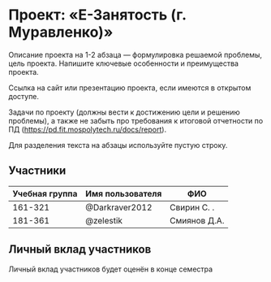 # Проект: «Е-Занятость (г. Муравленко)»

Описание проекта на 1-2 абзаца — формулировка решаемой проблемы, цель проекта. Напишите ключевые особенности и преимущества проекта.

Ссылка на сайт или презентацию проекта, если имеются в открытом доступе.

Задачи по проекту (должны вести к достижению цели и решению проблемы), а также не забыть про требования к итоговой отчетности по ПД (https://pd.fit.mospolytech.ru/docs/report).

Для разделения текста на абзацы используйте пустую строку.

## Участники

| Учебная группа | Имя пользователя | ФИО                      |
|----------------|------------------|--------------------------|
| 161-321        | @Darkraver2012   | Свирин С. .              |
| 181-361        | @zelestik        | Смиянов Д.А.             |


## Личный вклад участников
Личный вклад участников будет оценён в конце семестра